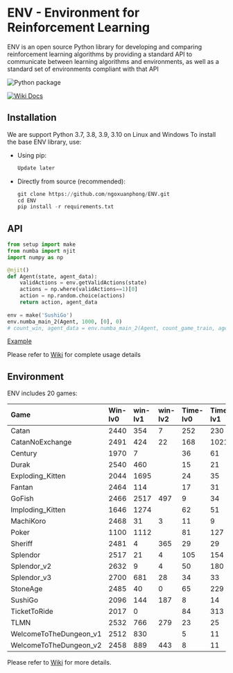 # ENV - Environment for Reinforcement Learning
ENV is an open source Python library for developing and comparing reinforcement learning algorithms by providing a standard API to communicate between learning algorithms and environments, as well as a standard set of environments compliant with that API

![Python package](https://github.com/ngoxuanphong/ENV/workflows/Python%20package/badge.svg) 
<!-- ![Upload Python Package](https://github.com/ngoxuanphong/ENV/workflows/Upload%20Python%20Package/badge.svg) -->
<!-- [![Downloads](https://pepy.tech/badge/ma-gym)](https://pepy.tech/project/ma-gym) -->
[![Wiki Docs](https://img.shields.io/badge/-Wiki%20Docs-informational?style=flat)](https://github.com/ngoxuanphong/ENV/wiki)

##  Installation
We are support Python 3.7, 3.8, 3.9, 3.10 on Linux and Windows
To install the base ENV library, use:
- Using pip:
    ```python
    Update later
    ```

- Directly from source (recommended):
    ```python
    git clone https://github.com/ngoxuanphong/ENV.git
    cd ENV
    pip install -r requirements.txt
    ```

##  API
```python
from setup import make
from numba import njit
import numpy as np

@njit()
def Agent(state, agent_data):
    validActions = env.getValidActions(state)
    actions = np.where(validActions==1)[0]
    action = np.random.choice(actions)
    return action, agent_data
    
env = make('SushiGo')
env.numba_main_2(Agent, 1000, [0], 0)
# count_win, agent_data = env.numba_main_2(Agent, count_game_train, agent_data, level)
```
[Example](https://github.com/ngoxuanphong/ENV/blob/main/Log/Example.ipynb)

Please refer to [Wiki](https://github.com/ngoxuanphong/ENV/wiki/Using) for complete usage details

##  Environment
ENV includes 20 games:

|Game        |Win-lv0       |win-lv1        |win-lv2        |Time-lv0       |Time-lv1       |Time-lv2       | Graphics      | Link|
|:-----------|:-----------  |:-----------   |:-----------   |:-----------   |:-----------   |:-----------   |:-----------   |:-----------   |
|Catan      |2440           | 354           | 7             |252            | 230           | 183           |True           |[Catan](https://github.com/ngoxuanphong/ENV/tree/main/Base/Catan)|
|CatanNoExchange|2491| 424| 22|168| 1021| 96|True|[CatanNoExchange](https://github.com/ngoxuanphong/ENV/tree/main/Base/CatanNoExchange)|
|Century|1970| 7| |36| 61| |True|[Century](https://github.com/ngoxuanphong/ENV/tree/main/Base/Century)|
|Durak|2540| 460| |15| 21| |True|[Durak](https://github.com/ngoxuanphong/ENV/tree/main/Base/Durak)|
|Exploding_Kitten|2044| 1695| |24| 35| |True|[Exploding_Kitten](https://github.com/ngoxuanphong/ENV/tree/main/Base/Exploding_Kitten)|
|Fantan|2464| 114| |17| 31| ||[Fantan](https://github.com/ngoxuanphong/ENV/tree/main/Base/Fantan)|
|GoFish|2466| 2517| 497|9| 34| 13|True|[GoFish](https://github.com/ngoxuanphong/ENV/tree/main/Base/GoFish)|
|Imploding_Kitten|1646| 1274| |62| 51| |True|[Imploding_Kitten](https://github.com/ngoxuanphong/ENV/tree/main/Base/Imploding_Kitten)|
|MachiKoro|2468| 31| 3|11| 9| 8|True|[MachiKoro](https://github.com/ngoxuanphong/ENV/tree/main/Base/MachiKoro)|
|Poker|1100| 1112| |81| 127| |True|[Poker](https://github.com/ngoxuanphong/ENV/tree/main/Base/Poker)|
|Sheriff|2481| 4| 365|29| 29| 19|True|[Sheriff](https://github.com/ngoxuanphong/ENV/tree/main/Base/Sheriff)|
|Splendor|2517| 21| 4|105| 154| 85|True|[Splendor](https://github.com/ngoxuanphong/ENV/tree/main/Base/Splendor)|
|Splendor_v2|2632| 9| 4|50| 180| 123|True|[Splendor_v2](https://github.com/ngoxuanphong/ENV/tree/main/Base/Splendor_v2)|
|Splendor_v3|2700| 681| 28|34| 33| 41|True|[Splendor_v3](https://github.com/ngoxuanphong/ENV/tree/main/Base/Splendor_v3)|
|StoneAge|2485| 40| 0|65| 229| 100|True|[StoneAge](https://github.com/ngoxuanphong/ENV/tree/main/Base/StoneAge)|
|SushiGo|2096| 144| 187|8| 14| 14|True|[SushiGo](https://github.com/ngoxuanphong/ENV/tree/main/Base/SushiGo)|
|TicketToRide|2017| 0| |84| 313| |True|[TicketToRide](https://github.com/ngoxuanphong/ENV/tree/main/Base/TicketToRide)|
|TLMN|2532| 766| 279|23| 25| 31|True|[TLMN](https://github.com/ngoxuanphong/ENV/tree/main/Base/TLMN)|
|WelcomeToTheDungeon_v1|2512| 830| |5| 11| ||[WelcomeToTheDungeon_v1](https://github.com/ngoxuanphong/ENV/tree/main/Base/WelcomeToTheDungeon_v1)|
|WelcomeToTheDungeon_v2|2458| 889| 443|8| 11| 23||[WelcomeToTheDungeon_v2](https://github.com/ngoxuanphong/ENV/tree/main/Base/WelcomeToTheDungeon_v2)|

Please refer to [Wiki](https://github.com/ngoxuanphong/ENV/wiki/Environments) for more details.
